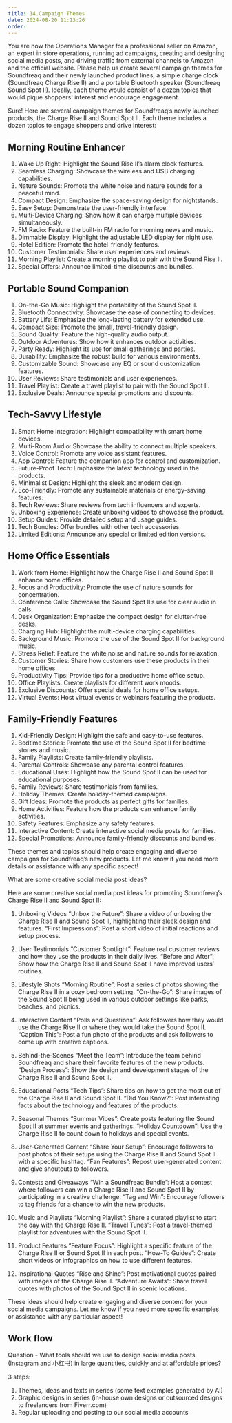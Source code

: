 ```yaml
---
title: 14.Campaign Themes
date: 2024-08-20 11:13:26
order:
---
```


You are now the Operations Manager for a professional seller on Amazon, an expert in store operations, running ad campaigns, creating and designing social media posts, and driving traffic from external channels to Amazon and the official website. Please help us create several campaign themes for Soundfreaq and their newly launched product lines, a simple charge clock (Soundfreaq Charge Rise II) and a portable Bluetooth speaker (Soundfreaq Sound Spot II). Ideally, each theme would consist of a dozen topics that would pique shoppers' interest and encourage engagement.

Sure! Here are several campaign themes for Soundfreaq’s newly launched products, the Charge Rise II and Sound Spot II. Each theme includes a dozen topics to engage shoppers and drive interest:

## Morning Routine Enhancer

1. Wake Up Right: Highlight the Sound Rise II’s alarm clock features.
2. Seamless Charging: Showcase the wireless and USB charging capabilities.
3. Nature Sounds: Promote the white noise and nature sounds for a peaceful mind.
4. Compact Design: Emphasize the space-saving design for nightstands.
5. Easy Setup: Demonstrate the user-friendly interface.
6. Multi-Device Charging: Show how it can charge multiple devices simultaneously.
7. FM Radio: Feature the built-in FM radio for morning news and music.
8. Dimmable Display: Highlight the adjustable LED display for night use.
9. Hotel Edition: Promote the hotel-friendly features.
10. Customer Testimonials: Share user experiences and reviews.
11. Morning Playlist: Create a morning playlist to pair with the Sound Rise II.
12. Special Offers: Announce limited-time discounts and bundles.

## Portable Sound Companion

1. On-the-Go Music: Highlight the portability of the Sound Spot II.
2. Bluetooth Connectivity: Showcase the ease of connecting to devices.
3. Battery Life: Emphasize the long-lasting battery for extended use.
4. Compact Size: Promote the small, travel-friendly design.
5. Sound Quality: Feature the high-quality audio output.
6. Outdoor Adventures: Show how it enhances outdoor activities.
7. Party Ready: Highlight its use for small gatherings and parties.
8. Durability: Emphasize the robust build for various environments.
9. Customizable Sound: Showcase any EQ or sound customization features.
10. User Reviews: Share testimonials and user experiences.
11. Travel Playlist: Create a travel playlist to pair with the Sound Spot II.
12. Exclusive Deals: Announce special promotions and discounts.

## Tech-Savvy Lifestyle

1. Smart Home Integration: Highlight compatibility with smart home devices.
2. Multi-Room Audio: Showcase the ability to connect multiple speakers.
3. Voice Control: Promote any voice assistant features.
4. App Control: Feature the companion app for control and customization.
5. Future-Proof Tech: Emphasize the latest technology used in the products.
6. Minimalist Design: Highlight the sleek and modern design.
7. Eco-Friendly: Promote any sustainable materials or energy-saving features.
8. Tech Reviews: Share reviews from tech influencers and experts.
9. Unboxing Experience: Create unboxing videos to showcase the product.
10. Setup Guides: Provide detailed setup and usage guides.
11. Tech Bundles: Offer bundles with other tech accessories.
12. Limited Editions: Announce any special or limited edition versions.

## Home Office Essentials

1. Work from Home: Highlight how the Charge Rise II and Sound Spot II enhance home offices.
2. Focus and Productivity: Promote the use of nature sounds for concentration.
3. Conference Calls: Showcase the Sound Spot II’s use for clear audio in calls.
4. Desk Organization: Emphasize the compact design for clutter-free desks.
5. Charging Hub: Highlight the multi-device charging capabilities.
6. Background Music: Promote the use of the Sound Spot II for background music.
7. Stress Relief: Feature the white noise and nature sounds for relaxation.
8. Customer Stories: Share how customers use these products in their home offices.
9. Productivity Tips: Provide tips for a productive home office setup.
10. Office Playlists: Create playlists for different work moods.
11. Exclusive Discounts: Offer special deals for home office setups.
12. Virtual Events: Host virtual events or webinars featuring the products.

## Family-Friendly Features

1. Kid-Friendly Design: Highlight the safe and easy-to-use features.
2. Bedtime Stories: Promote the use of the Sound Spot II for bedtime stories and music.
3. Family Playlists: Create family-friendly playlists.
4. Parental Controls: Showcase any parental control features.
5. Educational Uses: Highlight how the Sound Spot II can be used for educational purposes.
6. Family Reviews: Share testimonials from families.
7. Holiday Themes: Create holiday-themed campaigns.
8. Gift Ideas: Promote the products as perfect gifts for families.
9. Home Activities: Feature how the products can enhance family activities.
10. Safety Features: Emphasize any safety features.
11. Interactive Content: Create interactive social media posts for families.
12. Special Promotions: Announce family-friendly discounts and bundles.

These themes and topics should help create engaging and diverse campaigns for Soundfreaq’s new products. Let me know if you need more details or assistance with any specific aspect!

What are some creative social media post ideas?

Here are some creative social media post ideas for promoting Soundfreaq’s Charge Rise II and Sound Spot II:

1. Unboxing Videos
   “Unbox the Future”: Share a video of unboxing the Charge Rise II and Sound Spot II, highlighting their sleek design and features.
   “First Impressions”: Post a short video of initial reactions and setup process.

2. User Testimonials
   “Customer Spotlight”: Feature real customer reviews and how they use the products in their daily lives.
   “Before and After”: Show how the Charge Rise II and Sound Spot II have improved users’ routines.

3. Lifestyle Shots
   “Morning Routine”: Post a series of photos showing the Charge Rise II in a cozy bedroom setting.
   “On-the-Go”: Share images of the Sound Spot II being used in various outdoor settings like parks, beaches, and picnics.

4. Interactive Content
   “Polls and Questions”: Ask followers how they would use the Charge Rise II or where they would take the Sound Spot II.
   “Caption This”: Post a fun photo of the products and ask followers to come up with creative captions.

5. Behind-the-Scenes
   “Meet the Team”: Introduce the team behind Soundfreaq and share their favorite features of the new products.
   “Design Process”: Show the design and development stages of the Charge Rise II and Sound Spot II.

6. Educational Posts
   “Tech Tips”: Share tips on how to get the most out of the Charge Rise II and Sound Spot II.
   “Did You Know?”: Post interesting facts about the technology and features of the products.

7. Seasonal Themes
   “Summer Vibes”: Create posts featuring the Sound Spot II at summer events and gatherings.
   “Holiday Countdown”: Use the Charge Rise II to count down to holidays and special events.

8. User-Generated Content
   “Share Your Setup”: Encourage followers to post photos of their setups using the Charge Rise II and Sound Spot II with a specific hashtag.
   “Fan Features”: Repost user-generated content and give shoutouts to followers.

9. Contests and Giveaways
   “Win a Soundfreaq Bundle”: Host a contest where followers can win a Charge Rise II and Sound Spot II by participating in a creative challenge.
   “Tag and Win”: Encourage followers to tag friends for a chance to win the new products.

10. Music and Playlists
    “Morning Playlist”: Share a curated playlist to start the day with the Charge Rise II.
    “Travel Tunes”: Post a travel-themed playlist for adventures with the Sound Spot II.

11. Product Features
    “Feature Focus”: Highlight a specific feature of the Charge Rise II or Sound Spot II in each post.
    “How-To Guides”: Create short videos or infographics on how to use different features.

12. Inspirational Quotes
    “Rise and Shine”: Post motivational quotes paired with images of the Charge Rise II.
    “Adventure Awaits”: Share travel quotes with photos of the Sound Spot II in scenic locations.

These ideas should help create engaging and diverse content for your social media campaigns. Let me know if you need more specific examples or assistance with any particular aspect!

## Work flow

Question - What tools should we use to design social media posts (Instagram and 小红书) in large quantities, quickly and at affordable prices?

3 steps:

1. Themes, ideas and texts in series (some text examples generated by AI)
2. Graphic designs in series (in-house own designs or outsourced designs to freelancers from Fiverr.com)
3. Regular uploading and posting to our social media accounts
